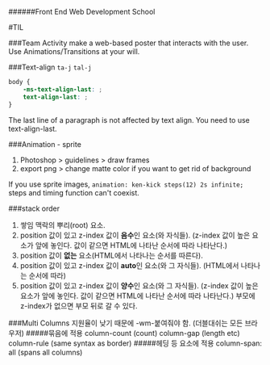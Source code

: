 ######Front End Web Development School

#TIL

###Team Activity
make a web-based poster that interacts with the user.
Use Animations/Transitions at your will.

###Text-align
`ta-j`
`tal-j`
```css
body {
	-ms-text-align-last: ;
	text-align-last: ;
}
```
The last line of a paragraph is not affected by text align. You need to use text-align-last.

###Animation - sprite
1. Photoshop > guidelines > draw frames
1. export png > change matte color if you want to get rid of background

If you use sprite images,
`animation: ken-kick steps(12) 2s infinite;`
steps and timing function can't coexist.


###stack order 
1. 쌓임 맥락의 뿌리(root) 요소.
1. position 값이 있고 z-index 값이 **음수**인 요소(와 자식들). (z-index 값이 높은 요소가 앞에 놓인다. 값이 같으면 HTML에 나타난 순서에 따라 나타난다.)
1. position 값이 **없는** 요소(HTML에서 나타나는 순서를 따른다).
1. position 값이 있고 z-index 값이 **auto**인 요소(와 그 자식들). (HTML에서 나타나는 순서에 따라)
1. position 값이 있고 z-index 값이 **양수**인 요소(와 그 자식들). (z-index 값이 높은 요소가 앞에 놓인다. 값이 같으면 HTML에 나타난 순서에 따라 나타난다.)
부모에 z-index가 없으면 부모 뒤로 갈 수 있다.

###Multi Columns
지원율이 낮기 때문에 -wm-붙여줘야 함.
(더블대쉬는 모든 브라우저)
#####묶음에 적용
column-count (count)
column-gap (length etc)
column-rule (same syntax as border)
#####헤딩 등 요소에 적용
column-span: all (spans all columns)

